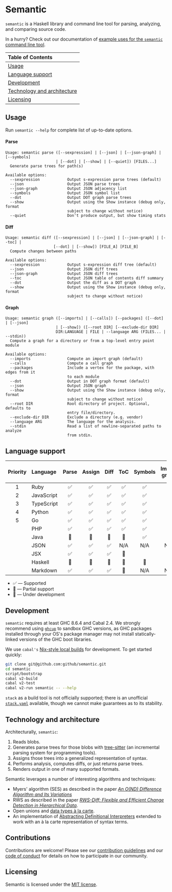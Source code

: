 # Semantic

`semantic` is a Haskell library and command line tool for parsing, analyzing, and comparing source code.

In a hurry? Check out our documentation of [example uses for the `semantic` command line tool](docs/examples.md).

| Table of Contents |
| :------------- |
| [Usage](#usage) |
| [Language support](#language-support) |
| [Development](#development) |
| [Technology and architecture](#technology-and-architecture) |
| [Licensing](#licensing) |

## Usage

Run `semantic --help` for complete list of up-to-date options.

#### Parse
```
Usage: semantic parse ([--sexpression] | [--json] | [--json-graph] | [--symbols]
                      | [--dot] | [--show] | [--quiet]) [FILES...]
  Generate parse trees for path(s)

Available options:
  --sexpression            Output s-expression parse trees (default)
  --json                   Output JSON parse trees
  --json-graph             Output JSON adjacency list
  --symbols                Output JSON symbol list
  --dot                    Output DOT graph parse trees
  --show                   Output using the Show instance (debug only, format
                           subject to change without notice)
  --quiet                  Don't produce output, but show timing stats
   ```

#### Diff
```
Usage: semantic diff ([--sexpression] | [--json] | [--json-graph] | [--toc] |
                     [--dot] | [--show]) [FILE_A] [FILE_B]
  Compute changes between paths

Available options:
  --sexpression            Output s-expression diff tree (default)
  --json                   Output JSON diff trees
  --json-graph             Output JSON diff trees
  --toc                    Output JSON table of contents diff summary
  --dot                    Output the diff as a DOT graph
  --show                   Output using the Show instance (debug only, format
                           subject to change without notice)
  ```

#### Graph
```
Usage: semantic graph ([--imports] | [--calls]) [--packages] ([--dot] | [--json]
                      | [--show]) ([--root DIR] [--exclude-dir DIR]
                      DIR:LANGUAGE | FILE | --language ARG (FILES... | --stdin))
  Compute a graph for a directory or from a top-level entry point module

Available options:
  --imports                Compute an import graph (default)
  --calls                  Compute a call graph
  --packages               Include a vertex for the package, with edges from it
                           to each module
  --dot                    Output in DOT graph format (default)
  --json                   Output JSON graph
  --show                   Output using the Show instance (debug only, format
                           subject to change without notice)
  --root DIR               Root directory of project. Optional, defaults to
                           entry file/directory.
  --exclude-dir DIR        Exclude a directory (e.g. vendor)
  --language ARG           The language for the analysis.
  --stdin                  Read a list of newline-separated paths to analyze
                           from stdin.
```

## Language support

| Priority | Language       | Parse | Assign | Diff  | ToC | Symbols | Import graph | Call graph | Control flow graph |
| :---:    | :------------- | :---: | :---:  | :---: | :--:| :---:   | :---:        | :---:      | :---: |
| 1        | Ruby           | ✅     | ✅     | ✅    | ✅  | ✅      | ✅          | 🚧 | |
| 2        | JavaScript     | ✅     | ✅     | ✅    | ✅  | ✅      | ✅           | 🚧 | |
| 3        | TypeScript     | ✅     | ✅     | ✅    | ✅  | ✅      | ✅          | 🚧  | |
| 4        | Python         | ✅     | ✅     | ✅    | ✅  | ✅      | ✅           | 🚧 | |
| 5        | Go             | ✅     | ✅     | ✅    | ✅  | ✅      | ✅           | 🚧 | |
|          | PHP            | ✅     | ✅     | ✅    | ✅  | ✅      | | | |
|          | Java           | 🚧     | 🚧     | 🚧    | 🔶  | ✅      |               | | |
|          | JSON           | ✅     | ✅     | ✅    | N/A | N/A     | N/A          | N/A| |
|          | JSX            | ✅     | ✅     | ✅    | 🔶  |         |              | | |
|          | Haskell        | 🚧     | 🚧     | 🚧    | 🔶  | 🚧       |              | | |
|          | Markdown       | ✅     | ✅     | ✅    | 🔶  | N/A     | N/A          | N/A | &nbsp; |

* ✅ — Supported
* 🔶 — Partial support
* 🚧 — Under development


## Development

`semantic` requires at least GHC 8.6.4 and Cabal 2.4. We strongly recommend using [`ghcup`][ghcup] to sandbox GHC versions, as GHC packages installed through your OS's package manager may not install statically-linked versions of the GHC boot libraries.

We use `cabal's` [Nix-style local builds][nix] for development. To get started quickly:

```bash
git clone git@github.com:github/semantic.git
cd semantic
script/bootstrap
cabal v2-build
cabal v2-test
cabal v2-run semantic -- --help
```

 `stack` as a build tool is not officially supported; there is an unofficial [`stack.yaml`](https://gist.github.com/jkachmar/f200caee83280f1f25e9cfa2dd2b16bb) available, though we cannot make guarantees as to its stability.

[nix]: https://www.haskell.org/cabal/users-guide/nix-local-build-overview.html
[ghcup]: https://www.haskell.org/ghcup/

## Technology and architecture

Architecturally, `semantic`:
1. Reads blobs.
2. Generates parse trees for those blobs with [tree-sitter][tree-sitter] (an incremental parsing system for programming tools).
3. Assigns those trees into a generalized representation of syntax.
4. Performs analysis, computes diffs, or just returns parse trees.
5. Renders output in one of many supported formats.

Semantic leverages a number of interesting algorithms and techniques:

- Myers' algorithm (SES) as described in the paper [*An O(ND) Difference Algorithm and Its Variations*][SES]
- RWS as described in the paper [*RWS-Diff: Flexible and Efficient Change Detection in Hierarchical Data*][RWS].
- Open unions and [data types à la carte](http://www.cs.ru.nl/~W.Swierstra/Publications/DataTypesALaCarte.pdf).
- An implementation of [Abstracting Definitional Interpreters][adi] extended to work with an à la carte representation of syntax terms.

[SES]: http://www.xmailserver.org/diff2.pdf
[RWS]: https://db.in.tum.de/~finis/papers/RWS-Diff.pdf
[adi]: https://plum-umd.github.io/abstracting-definitional-interpreters/
[tree-sitter]: https://github.com/tree-sitter/tree-sitter

## Contributions

Contributions are welcome!  Please see our [contribution
guidelines](CONTRIBUTING.md) and our [code of conduct](CODE_OF_CONDUCT.md) for
details on how to participate in our community.

## Licensing

Semantic is licensed under the [MIT license](LICENSE).
